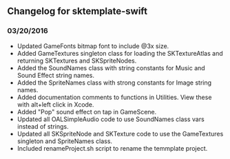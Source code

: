 ## Changelog for sktemplate-swift

### 03/20/2016
- Updated GameFonts bitmap font to include @3x size.
- Added GameTextures singleton class for loading the SKTextureAtlas and returning SKTextures and SKSpriteNodes.
- Added the SoundNames class with string constants for Music and Sound Effect string names.
- Added the SpriteNames class with strong constants for Image string names.
- Added documentation comments to functions in Utilities. View these with alt+left click in Xcode.
- Added "Pop" sound effect on tap in GameScene.
- Updated all OALSimpleAudio code to use SoundNames class vars instead of strings.
- Updated all SKSpriteNode and SKTexture code to use the GameTextures singleton and SpriteNames class. 
- Included renameProject.sh script to rename the temmplate project.